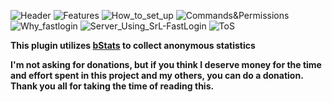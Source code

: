 ![Header](https://www.spigotmc.org/attachments/1-png.550863/)
![Features](https://www.spigotmc.org/attachments/2-png.550864/)
![How_to_set_up](https://proxy.spigotmc.org/be0be8c8379f1d82350c606fe3d47f82eacdfe4e?url=https%3A%2F%2Fcdn.discordapp.com%2Fattachments%2F685046171915386959%2F685046284133990400%2FHow_to_set_up.jpg)
![Commands&Permissions](https://proxy.spigotmc.org/f29c6a978babb90f54958a0d7337012cbe7334f2?url=https%3A%2F%2Fcdn.discordapp.com%2Fattachments%2F685046171915386959%2F685054046322556931%2FCommandsPermissions.jpg)
![Why_fastlogin](https://proxy.spigotmc.org/a2c21e5486b67aee08fc65535b28b8cf0ae92d0d?url=https%3A%2F%2Fcdn.discordapp.com%2Fattachments%2F685046171915386959%2F685061655834656776%2FWhy_SrL-FastLogin_and_not_others.jpg)
![Server_Using_SrL-FastLogin](https://proxy.spigotmc.org/9b30df989f23dfdcb8cb4c4bac72a094007fe05b?url=https%3A%2F%2Fcdn.discordapp.com%2Fattachments%2F685046171915386959%2F685893755206762681%2FServer_using_SrL-FastLogin.jpg)
![ToS](https://proxy.spigotmc.org/a13c347e1e3b78fbc15e3be74d773c116fbcc915?url=https%3A%2F%2Fmedia.discordapp.net%2Fattachments%2F685046171915386959%2F685228329259106304%2FTerm_of_Service.jpg)

__This plugin utilizes [bStats](https://bstats.org/plugin/bungeecord/SrL-FastLogin/6650) to collect anonymous statistics__

__I'm not asking for donations, but if you think I deserve money for the time and effort spent in this project and my others, you can do a donation. Thank you all for taking the time of reading this.__

